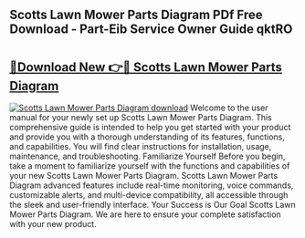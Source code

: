 ## Scotts Lawn Mower Parts Diagram PDf Free Download - Part-Eib Service Owner Guide qktRO

# <h2><a href="http://dfrjt2.blite.top/?on=Scotts+Lawn+Mower+Parts+Diagram">🔗Download New 👉🔴 Scotts Lawn Mower Parts Diagram</a></h2>

[![Scotts Lawn Mower Parts Diagram download](https://i.imgur.com/lujVjoI.png)](http://dfrjt2.blite.top/?on=Scotts+Lawn+Mower+Parts+Diagram)
Welcome to the user manual for your newly set up Scotts Lawn Mower Parts Diagram. This comprehensive guide is intended to help you get started with your product and provide you with a thorough understanding of its features, functions, and capabilities. You will find clear instructions for installation, usage, maintenance, and troubleshooting. Familiarize Yourself Before you begin, take a moment to familiarize yourself with the functions and capabilities of your new Scotts Lawn Mower Parts Diagram. Scotts Lawn Mower Parts Diagram advanced features include real-time monitoring, voice commands, customizable alerts, and multi-device compatibility, all accessible through the sleek and user-friendly interface. Your Success is Our Goal Scotts Lawn Mower Parts Diagram. We are here to ensure your complete satisfaction with your new product.
